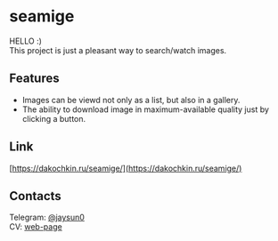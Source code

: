 # seamige
HELLO :) <br>
This project is just a pleasant way to search/watch images.

## Features
+ Images can be viewd not only as a list, but also in a gallery.
+ The ability to download image in maximum-available quality just by clicking a button.

## Link
[https://dakochkin.ru/seamige/](https://dakochkin.ru/seamige/)

## Contacts
Telegram: [@jaysun0](https://t.me/jaysun0) <br>
CV: [web-page](https://jaysuno0.github.io/rsschool-cv/)
